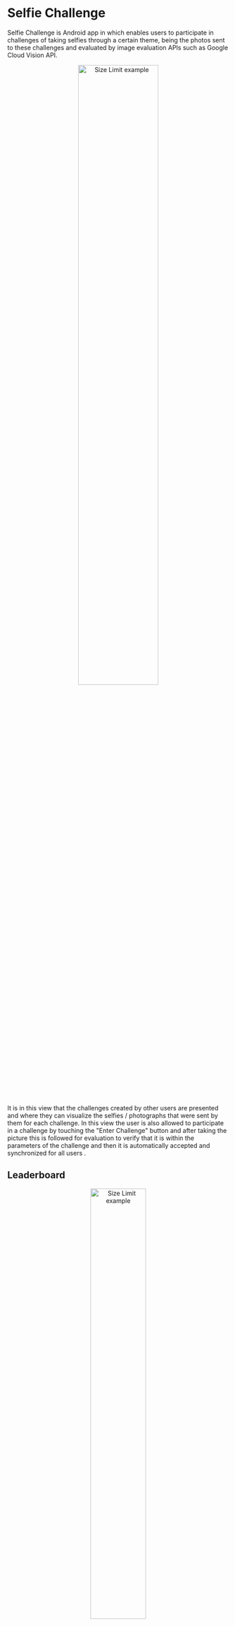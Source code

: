 # Selfie Challenge


Selfie Challenge is Android app in which enables users to participate in challenges of taking selfies through a certain theme, being the photos sent to these challenges and evaluated by image evaluation APIs such as Google Cloud Vision API.
<p align="center">
  <img src="https://i.imgur.com/k2JjarV.jpg" alt="Size Limit example"
       width="60%" height="60%">
</p>

It is in this view that the challenges created by other users are presented and where they can visualize the selfies / photographs that were sent by them for each challenge.
In this view the user is also allowed to participate in a challenge by touching the "Enter Challenge" button and after taking the picture this is followed for evaluation to verify that it is within the parameters of the challenge and then it is automatically accepted and synchronized for all users .



## Leaderboard


<p align="center">
  <img src="https://i.imgur.com/ehwI552.png" alt="Size Limit example"
       width="50%" height="50%">
</p>

The challenges created by other users are presented and In this view a list of user ratings is displayed, sorted by the number of points each has.
Points are earned by creating and completing challenges successfully.

## Night Mode

<p align="center">
  <img src="https://i.imgur.com/lKvrH1w.png" alt="Size Limit example"
       width="50%" height="50%">
</p>

Using the context provided by the APIs we used, we made the decision to create a nightly version of the application so that when it is dark, the user's eyes do not suffer from the light colors of the application, thus replaced by a dark color palette.
This mode is activated from 8 pm until 6 am.

## Creating public challenges

<p align="center">
  <img src="https://i.imgur.com/SglMdUY.png" alt="Size Limit example"
       width="50%" height="50%">
</p>

In this view, a simple form is presented where any user can create challenges based on already defined keywords and where he can provide a description for them.
After the user touches "Create" the challenge is created in Firebase and synchronized with all users of the application.

## APIs Used

* Facebook
* Firebase
* AwarenessAPI
* Google Places Web Service
* Google Cloud Vision API
